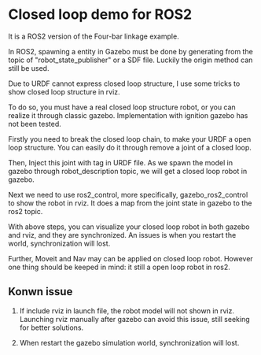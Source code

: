# Closed loop demo for ROS2

It is a ROS2 version of the Four-bar linkage example.

In ROS2, spawning a entity in Gazebo must be done by generating from the topic of "robot_state_publisher" or a SDF file. Luckily the origin method can still be used.



Due to URDF cannot express closed loop structure, I use some tricks to show closed loop structure in rviz.

To do so, you must have a real closed loop structure robot, or you can realize it through classic gazebo. Implementation with ignition gazebo has not been tested.

Firstly you need to break the closed loop chain, to make your URDF a open loop structure. You can easily do it through remove a joint of a closed loop.

Then, Inject this joint with <gazebo> tag in URDF file. As we spawn the model in gazebo through robot_description topic, we will get a closed loop robot in gazebo.

Next we need to use ros2_control, more specifically, gazebo_ros2_control to show the robot in rviz. It does a map from the joint state in gazebo to the ros2 topic.

With above steps, you can visualize your closed loop robot in both gazebo and rviz, and they are synchronized. An issues is when you restart the world, synchronization will lost.

Further, Moveit and Nav may can be applied on closed loop robot. However one thing should be keeped in mind: it still a open loop robot in ros2. 
  
## Konwn issue
1. If include rviz in launch file, the robot model will not shown in rviz. Launching rviz manually after gazebo can avoid this issue, still seeking for better solutions.

2. When restart the gazebo simulation world, synchronization will lost.
